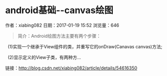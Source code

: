 # android基础--canvas绘图
作者：xiabing082
日期：2017-01-19 15:52
浏览量：646
> 简介：Android绘图方法主要有两个步骤： 


  (1)实现一个继承于View组件的类，并重写它的onDraw(Canavas canvas)方法;  


  (2)显示定义的View子类，有两种方...

 链接：http://blog.csdn.net/xiabing082/article/details/54616350
